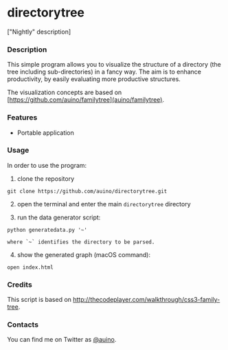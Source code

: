 # directorytree

["Nightly" description]

### Description ###

This simple program allows you to visualize the structure of a directory (the tree including sub-directories) in a fancy way.
The aim is to enhance productivity, by easily evaluating more productive structures.

The visualization concepts are based on [https://github.com/auino/familytree](auino/familytree).

### Features ###

 * Portable application

### Usage ###

In order to use the program:

 1. clone the repository

```
git clone https://github.com/auino/directorytree.git
```

 2. open the terminal and enter the main `directorytree` directory

 3. run the data generator script:

```
python generatedata.py '~'
```

    where `~` identifies the directory to be parsed.

 4. show the generated graph (macOS command):

```
open index.html
```

### Credits ###

This script is based on http://thecodeplayer.com/walkthrough/css3-family-tree.

### Contacts ###

You can find me on Twitter as [@auino](https://twitter.com/auino).

